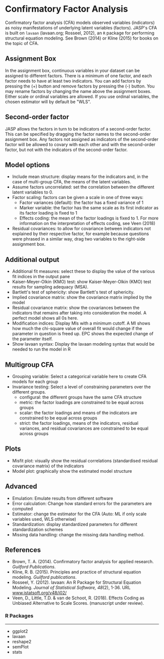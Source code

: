 Confirmatory Factor Analysis
==========================

Confirmatory factor analysis (CFA) models observed variables (indicators) as noisy manifestations of underlying latent variables (factors). JASP's CFA is built on `lavaan` (lavaan.org; Rosseel, 2012), an `R` package for performing structural equation modeling. See Brown (2014) or Kline (2015) for books on the topic of CFA.

Assignment Box
-------
In the assignment box, continuous variables in your dataset can be assigned to different factors. There is a minimum of one factor, and each factor needs to have at least two indicators. You can add factors by pressing the (+) button and remove factors by pressing the (-) button. You may rename factors by changing the name above the assignment boxes. Either scale or ordinal variables are allowed. If you use ordinal variables, the chosen estimator will by default be "WLS".

Second-order factor
-------
JASP allows the factors in turn to be indicators of a second-order factor. This can be specified by dragging the factor names to the second-order assignment box. Any factors not assigned as indicators of the second-order factor will be allowed to covary with each other and with the second-order factor, but not with the indicators of the second-order factor.

Model options
-------
- Include mean structure: display means for the indicators and, in the case of multi-group CFA, the means of the latent variables.
- Assume factors uncorrelated: set the correlation between the different latent variables to 0.
- Factor scaling: factors can be given a scale in one of three ways:
  - Factor variances (default): the factor has a fixed variance of 1
  - Marker variable: the factor has the same scale as its first indicator as its factor loading is fixed to 1
  - Effects coding: the mean of the factor loadings is fixed to 1. For more information on the interpretation of effects coding, see Veen (2018)
- Residual covariances: to allow for covariance between indicators not explained by their respective factor, for example because questions were phrased in a similar way, drag two variables to the right-side assignment box.

Additional output
-------
- Additional fit measures: select these to display the value of the various fit indices in the output pane
- Kaiser-Meyer-Olkin (KMO) test: show Kaiser-Meyer-Olkin (KMO) test results for sampling adequacy (MSA).
- Bartlett's test of sphericity: show Bartlett's test of sphericity.
- Implied covariance matrix: show the covariance matrix implied by the model
- Residual covariance matrix: show the covariances between the indicators that remains after taking into consideration the model. A perfect model shows all 0s here. 
- Modification indices: Display MIs with a minimum cutoff. A MI shows how much the chi-square value of overall fit would change if the parameter in question is freed up. EPC shows the expected change of the parameter itself.
- Show lavaan syntax: Display the lavaan modeling syntax that would be needed to run the model in R

Multigroup CFA
------
- Grouping variable: Select a categorical variable here to create CFA models for each group 
- Invariance testing: Select a level of constraining parameters over the different groups.
  - configural: the different groups have the same CFA structure
  - metric: the factor loadings are constrained to be equal across groups
  - scalar: the factor loadings and means of the indicators are constrained to be equal across groups
  - strict: the factor loadings, means of the indicators, residual variances, and residual covariances are constrained to be equal across groups

Plots
-------
- Misfit plot: visually show the residual correlations (standardised residual covariance matrix) of the indicators
- Model plot: graphically show the estimated model structure

Advanced
-------
- Emulation: Emulate results from different software
- Error calculation: Change how standard errors for the parameters are computed
- Estimator: change the estimator for the CFA (Auto: ML if only scale variables used, WLS otherwise)
- Standardization: display standardized parameters for different standardization schemes
- Missing data handling: change the missing data handling method.

References
-------
- Brown, T. A. (2014). Confirmatory factor analysis for applied research. _Guilford Publications_.
- Kline, R. B. (2015). Principles and practice of structural equation modeling. _Guilford publications_.
- Rosseel, Y. (2012). lavaan: An R Package for Structural Equation Modeling. _Journal of Statistical Software, 48_(2), 1-36. URL www.jstatsoft.org/v48/i02/
- Veen, D., Little, T.D. & van de Schoot, R. (2018). Effects Coding as Unbiased Alternative to Scale Scores. (manuscript under review).

### R Packages
---
- ggplot2
- lavaan
- reshape2
- semPlot
- stats
